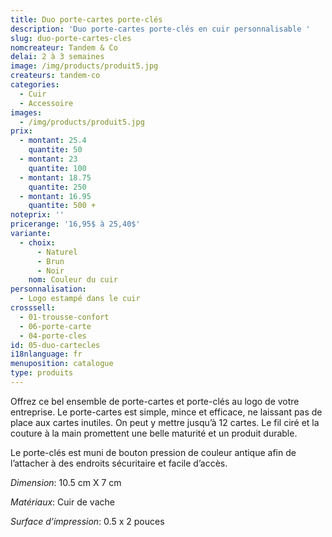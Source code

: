 ```yaml
---
title: Duo porte-cartes porte-clés
description: 'Duo porte-cartes porte-clés en cuir personnalisable '
slug: duo-porte-cartes-cles
nomcreateur: Tandem & Co
delai: 2 à 3 semaines
image: /img/products/produit5.jpg
createurs: tandem-co
categories:
  - Cuir
  - Accessoire
images:
  - /img/products/produit5.jpg
prix:
  - montant: 25.4
    quantite: 50
  - montant: 23
    quantite: 100
  - montant: 18.75
    quantite: 250
  - montant: 16.95
    quantite: 500 +
noteprix: ''
pricerange: '16,95$ à 25,40$'
variante:
  - choix:
      - Naturel
      - Brun
      - Noir
    nom: Couleur du cuir
personnalisation:
  - Logo estampé dans le cuir
crosssell:
  - 01-trousse-confort
  - 06-porte-carte
  - 04-porte-cles
id: 05-duo-cartecles
i18nlanguage: fr
menuposition: catalogue
type: produits
---
```


Offrez ce bel ensemble de porte-cartes et porte-clés au logo de votre entreprise. Le porte-cartes est simple, mince et efficace, ne laissant pas de place aux cartes inutiles. On peut y mettre jusqu’à 12 cartes. Le fil ciré et la couture à la main promettent une belle maturité et un produit durable. 

Le porte-clés est muni de bouton pression de couleur antique afin de l’attacher à des endroits sécuritaire et facile d’accès. 

*Dimension*: 10.5 cm X 7 cm

*Matériaux*: Cuir de vache

*Surface d’impression*: 0.5 x 2 pouces

